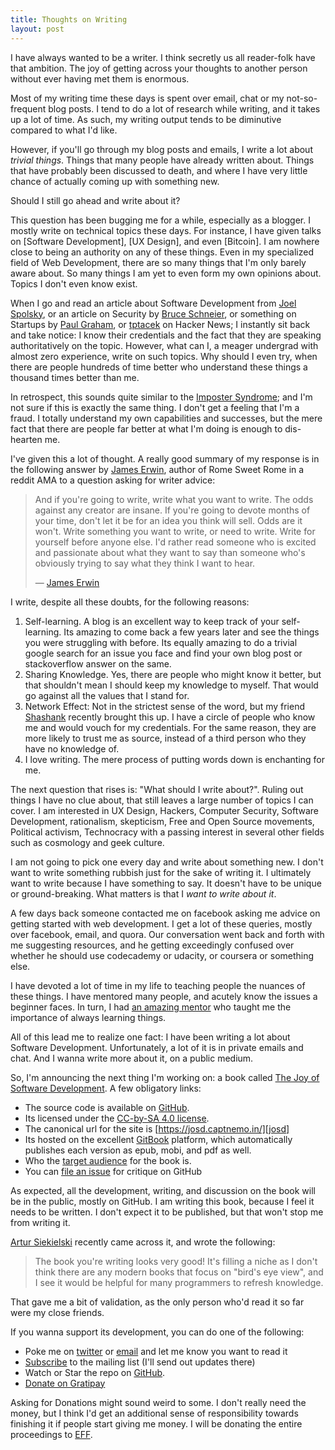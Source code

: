 ```yaml
---
title: Thoughts on Writing
layout: post
---
```


I have always wanted to be a writer. I think secretly us all reader-folk have that ambition. The joy of getting across your thoughts to another person without ever having met them is enormous.

Most of my writing time these days is spent over email, chat or my not-so-frequent blog posts. I tend to do a lot of research while writing, and it takes up a lot of time. As such, my writing output tends to be diminutive compared to what I'd like.

However, if you'll go through my blog posts and emails, I write a lot about _trivial things_. Things that many people have already written about. Things that have probably been discussed to death, and where I have very little chance of actually coming up with something new.

Should I still go ahead and write about it?

This question has been bugging me for a while, especially as a blogger. I mostly write on technical topics these days. For instance, I have given talks on [Software Development], [UX Design], and even [Bitcoin]. I am nowhere close to being an authority on any of these things. Even in my specialized field of Web Development, there are so many things that I'm only barely aware about. So many things I am yet to even form my own opinions about. Topics I don't even know exist.

When I go and read an article about Software Development from [Joel Spolsky][jos], or an article on Security by [Bruce Schneier][schneier], or something on Startups by [Paul Graham][pg], or [tptacek][tptacek] on Hacker News; I instantly sit back and take notice: I know their credentials and the fact that they are speaking authoritatively on the topic. However, what can I, a meager undergrad with almost zero experience, write on such topics. Why should I even try, when there are people hundreds of time better who understand these things a thousand times better than me.

In retrospect, this sounds quite similar to the [Imposter Syndrome][imposter]; and I'm not sure if this is exactly the same thing. I don't get a feeling that I'm a fraud. I totally understand my own capabilities and successes, but the mere fact that there are people far better at what I'm doing is enough to dis-hearten me.

I've given this a lot of thought. A really good summary of my response is in the following answer by [James Erwin][je], author of Rome Sweet Rome in a reddit AMA to a question asking for writer advice:

>And if you're going to write, write what you want to write. The odds against any creator are insane. If you're going to devote months of your time, don't let it be for an idea you think will sell. Odds are it won't. Write something you want to write, or need to write. Write for yourself before anyone else. I'd rather read someone who is excited and passionate about what they want to say than someone who's obviously trying to say what they think I want to hear.
>
> &mdash; [James Erwin][ama]

I write, despite all these doubts, for the following reasons:

1. Self-learning. A blog is an excellent way to keep track of your self-learning. Its amazing to come back a few years later and see the things you were struggling with before. Its equally amazing to do a trivial google search for an issue you face and find your own blog post or stackoverflow answer on the same.
2. Sharing Knowledge. Yes, there are people who might know it better, but that shouldn't mean I should keep my knowledge to myself. That would go against all the values that I stand for.
3. Network Effect: Not in the strictest sense of the word, but my friend [Shashank][sm] recently brought this up. I have a circle of people who know me and would vouch for my credentials. For the same reason, they are more likely to trust me as source, instead of a third person who they have no knowledge of.
4. I love writing. The mere process of putting words down is enchanting for me.

The next question that rises is: "What should I write about?". Ruling out things I have no clue about, that still leaves a large number of topics I can cover. I am interested in UX Design, Hackers, Computer Security, Software Development, rationalism, skepticism, Free and Open Source movements, Political activism, Technocracy with a passing interest in several other fields such as cosmology and geek culture.

I am not going to pick one every day and write about something new. I don't want to write something rubbish just for the sake of writing it. I ultimately want to write because I have something to say. It doesn't have to be unique or ground-breaking. What matters is that I _want to write about it_.

A few days back someone contacted me on facebook asking me advice on getting started with web development. I get a lot of these queries, mostly over facebook, email, and quora. Our conversation went back and forth with me suggesting resources, and he getting exceedingly confused over whether he should use codecademy or udacity, or coursera or something else.

I have devoted a lot of time in my life to teaching people the nuances of these things. I have mentored many people, and acutely know the issues a beginner faces. In turn, I had [an amazing mentor][ishan] who taught me the importance of always learning things.

All of this lead me to realize one fact: I have been writing a lot about Software Development. Unfortunately, a lot of it is in private emails and chat. And I wanna write more about it, on a public medium.

So, I'm announcing the next thing I'm working on: a book called [The Joy of Software Development](). A few obligatory links:

- The source code is available on [GitHub][josd-gh].
- Its licensed under the [CC-by-SA 4.0 license][license].
- The canonical url for the site is [https://josd.captnemo.in/][josd]
- Its hosted on the excellent [GitBook][gb] platform, which automatically publishes each version as epub, mobi, and pdf as well.
- Who the [target audience][josd-audience] for the book is.
- You can [file an issue][josd-issue] for critique on GitHub

As expected, all the development, writing, and discussion on the book will be in the public, mostly on GitHub. I am writing this book, because I feel it needs to be written. I don't expect it to be published, but that won't stop me from writing it. 

[Artur Siekielski][artur] recently came across it, and wrote the following:

>The book you're writing looks very good! It's filling a niche as I don't think there are any modern books that focus on "bird's eye view", and I see it would be helpful for many programmers to refresh knowledge.

That gave me a bit of validation, as the only person who'd read it so far were my close friends.

If you wanna support its development, you can do one of the following:

- Poke me on [twitter][twitter] or [email][email] and let me know you want to read it
- [Subscribe][josd] to the mailing list (I'll send out updates there)
- Watch or Star the repo on [GitHub][josd-gh].
- [Donate on Gratipay][gratipay]

Asking for Donations might sound weird to some. I don't really need the money, but I think I'd get an additional sense of responsibility towards finishing it if people start giving me money. I will be donating the entire proceedings to [EFF][eff].

[tptacek]: https://news.ycombinator.com/threads?id=tptacek "tptacek's comments on HN"
[schneier]: https://www.schneier.com/ "Schneier on Security"
[imposter]: https://en.wikipedia.org/wiki/Impostor_syndrome "Impostor syndrome"
[je]: http://www.prufrock451.com/ "Official website for James Erwin"
[ama]: https://www.reddit.com/r/IAmA/comments/2w72o7/so_i_sold_a_reddit_reply_to_warner_brothers_a_few/coo5gys "permalink to quote in his reddit ama thread"
[sm]: http://shashankmehta.in "Shashank's personal website"
[ishan]: http://kumarishan.in/ "Kumar Ishan"
[josd-gh]: https://github.com/captn3m0/the-joy-of-software-development "GitHub source for the book"
[license]: https://creativecommons.org/licenses/by-sa/4.0/
[gb]: http://gitbook.com/ "GitBook"
[josd-audience]: https://josd.captnemo.in/content/hn.html "A few words to the HN community"
[josd-issue]: https://github.com/captn3m0/the-joy-of-software-development/issues/new "File a new issue for the book"
[artur]: https://hackerusesthis.com/u/artur "He's made hackerusesthis"
[twitter]: https://twitter.com/captn3m0 "@captn3m0"
[email]: me@captnemo.in "me@captnemo.in"
[josd]: https://josd.captnemo.in/ "The Joy of Software Development"
[gratipay]: http://gratipay.com/captn3m0/ "My Gratipay Profile"
[eff]: https://www.eff.org/ "Electronic Frontier Foundation"
[jos]: http://www.joelonsoftware.com/ "Joel on Software"
[pg]: http://paulgraham.com/articles.html "Essays by Paul Graham"